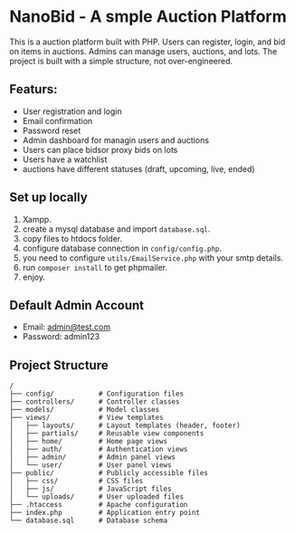 # NanoBid - A smple Auction Platform

This is a auction platform built with PHP. Users can register, login, and bid on items in auctions. Admins can manage users, auctions, and lots. The project is built with a simple structure, not over-engineered.

## Featurs:
*   User registration and login
*   Email confirmation
*   Password reset
*   Admin dashboard for managin users and auctions
*   Users can place bidsor proxy bids on lots
*   Users have a watchlist
*   auctions have different statuses (draft, upcoming, live, ended)

## Set up locally
1.  Xampp.
2.  create a mysql database and import `database.sql`.
3.  copy files to htdocs folder.
4.  configure database connection in `config/config.php`.
5.  you need to configure `utils/EmailService.php` with your smtp details.
6.  run `composer install` to get phpmailer.
7.  enjoy.

## Default Admin Account

- Email: admin@test.com
- Password: admin123


## Project Structure

```
/
├── config/           # Configuration files
├── controllers/      # Controller classes
├── models/           # Model classes
├── views/            # View templates
│   ├── layouts/      # Layout templates (header, footer)
│   ├── partials/     # Reusable view components
│   ├── home/         # Home page views
│   ├── auth/         # Authentication views
│   ├── admin/        # Admin panel views
│   └── user/         # User panel views
├── public/           # Publicly accessible files
│   ├── css/          # CSS files
│   ├── js/           # JavaScript files
│   └── uploads/      # User uploaded files
├── .htaccess         # Apache configuration
├── index.php         # Application entry point
└── database.sql      # Database schema
```
